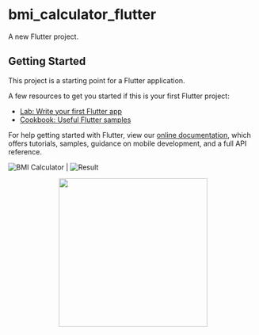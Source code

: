 # bmi_calculator_flutter

A new Flutter project.

## Getting Started

This project is a starting point for a Flutter application.

A few resources to get you started if this is your first Flutter project:

- [Lab: Write your first Flutter app](https://flutter.dev/docs/get-started/codelab)
- [Cookbook: Useful Flutter samples](https://flutter.dev/docs/cookbook)

For help getting started with Flutter, view our
[online documentation](https://flutter.dev/docs), which offers tutorials,
samples, guidance on mobile development, and a full API reference.

![BMI Calculator](https://user-images.githubusercontent.com/39011477/102959526-57d16280-4512-11eb-88d1-686431cc634b.png?raw=true) | ![Result](https://user-images.githubusercontent.com/39011477/102959753-ec3bc500-4512-11eb-8de4-176e4bc4ef8a.png)

<p align="center"><img src="https://user-images.githubusercontent.com/39011477/102959526-57d16280-4512-11eb-88d1-686431cc634b.png" width="300"></p>
